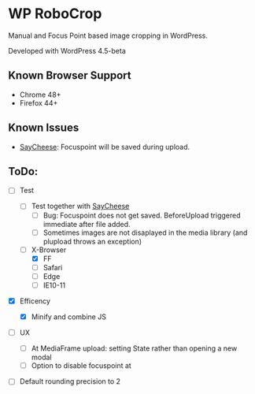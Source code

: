 WP RoboCrop
===========

Manual and Focus Point based image cropping in WordPress.

Developed with WordPress 4.5-beta

Known Browser Support
---------------------
 - Chrome 48+
 - Firefox 44+

Known Issues
------------
 - [SayCheese](https://github.com/mcguffin/say-cheese): Focuspoint will be saved during upload. 

ToDo:
-----
 - [ ] Test 
 	- [ ] Test together with [SayCheese](https://github.com/mcguffin/say-cheese)
 		- [ ] Bug: Focuspoint does not get saved. BeforeUpload triggered immediate after file added.
 		- [ ] Sometimes images are not disaplayed in the media library (and plupload throws an exception)
 	- [ ] X-Browser
 		- [x] FF
 		- [ ] Safari
 		- [ ] Edge
 		- [ ] IE10-11
 - [x] Efficency
 	- [x] Minify and combine JS
 - [ ] UX
 	- [ ] At MediaFrame upload: setting State rather than opening a new modal
	- [ ] Option to disable focuspoint at
 - [ ] Default rounding precision to 2

